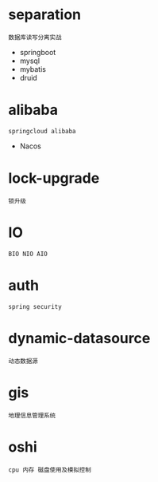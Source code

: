 # separation
    数据库读写分离实战
-   springboot
-   mysql
-   mybatis
-   druid

# alibaba
    springcloud alibaba 
-   Nacos

# lock-upgrade
    锁升级

# IO
    BIO NIO AIO

# auth
    spring security

# dynamic-datasource
    动态数据源

# gis
    地理信息管理系统

# oshi
    cpu 内存 磁盘使用及模拟控制
